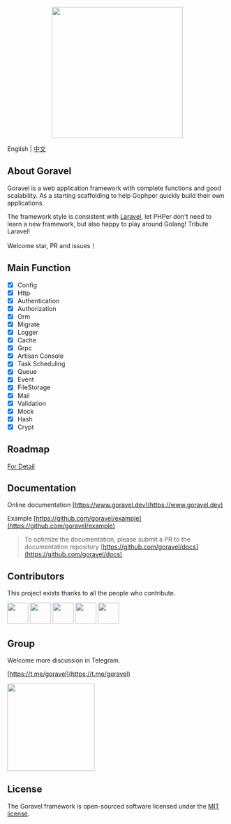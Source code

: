 <p align="center"><img src="/logo.png" width="300"></p>

English | [中文](../zh/README.md)

## About Goravel

Goravel is a web application framework with complete functions and good scalability. As a starting scaffolding to help Gophper quickly build their own applications.

The framework style is consistent with [Laravel](https://github.com/laravel/laravel), let PHPer don't need to learn a new framework, but also happy to play around Golang! Tribute Laravel!

Welcome star, PR and issues！

## Main Function

- [x] Config
- [x] Http
- [x] Authentication
- [x] Authorization
- [x] Orm
- [x] Migrate
- [x] Logger
- [x] Cache
- [x] Grpc
- [x] Artisan Console
- [x] Task Scheduling
- [x] Queue
- [x] Event
- [x] FileStorage
- [x] Mail
- [x] Validation
- [x] Mock
- [x] Hash
- [x] Crypt

## Roadmap

[For Detail](https://github.com/goravel/goravel/issues?q=is%3Aissue+is%3Aopen+label%3Aenhancement)

## Documentation

Online documentation [https://www.goravel.dev](https://www.goravel.dev)

Example [https://github.com/goravel/example](https://github.com/goravel/example)

> To optimize the documentation, please submit a PR to the documentation repository [https://github.com/goravel/docs](https://github.com/goravel/docs)

## Contributors

This project exists thanks to all the people who contribute.

<a href="https://github.com/hwbrzzl" target="_blank"><img src="https://avatars.githubusercontent.com/u/24771476?v=4" width="48" height="48"></a>
<a href="https://github.com/merouanekhalili" target="_blank"><img src="https://avatars.githubusercontent.com/u/1122628?v=4" width="48" height="48"></a>
<a href="https://github.com/hongyukeji" target="_blank"><img src="https://avatars.githubusercontent.com/u/23145983?v=4" width="48" height="48"></a>
<a href="https://github.com/DevHaoZi" target="_blank"><img src="https://avatars.githubusercontent.com/u/115467771?v=4" width="48" height="48"></a>
<a href="https://github.com/sidshrivastav" target="_blank"><img src="https://avatars.githubusercontent.com/u/28773690?v=4" width="48" height="48"></a>

## Group

Welcome more discussion in Telegram.

[https://t.me/goravel](https://t.me/goravel)

<p align="left"><img src="/telegram.jpg" width="200"></p>

<!-- [https://discord.gg/cFc5csczzS](https://discord.gg/cFc5csczzS) -->

## License

The Goravel framework is open-sourced software licensed under the [MIT license](https://opensource.org/licenses/MIT).
